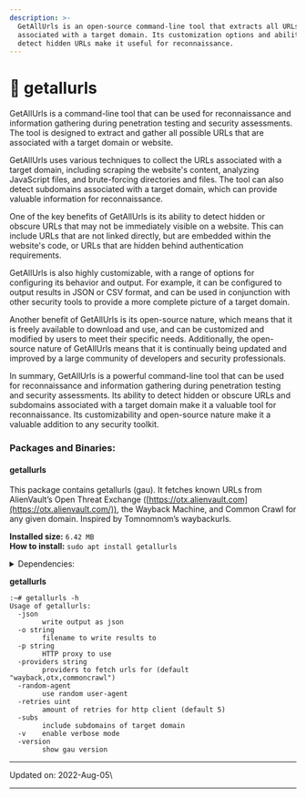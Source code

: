 ```yaml
---
description: >-
  GetAllUrls is an open-source command-line tool that extracts all URLs
  associated with a target domain. Its customization options and ability to
  detect hidden URLs make it useful for reconnaissance.
---
```


# 🔗 getallurls

GetAllUrls is a command-line tool that can be used for reconnaissance and information gathering during penetration testing and security assessments. The tool is designed to extract and gather all possible URLs that are associated with a target domain or website.

GetAllUrls uses various techniques to collect the URLs associated with a target domain, including scraping the website's content, analyzing JavaScript files, and brute-forcing directories and files. The tool can also detect subdomains associated with a target domain, which can provide valuable information for reconnaissance.

One of the key benefits of GetAllUrls is its ability to detect hidden or obscure URLs that may not be immediately visible on a website. This can include URLs that are not linked directly, but are embedded within the website's code, or URLs that are hidden behind authentication requirements.

GetAllUrls is also highly customizable, with a range of options for configuring its behavior and output. For example, it can be configured to output results in JSON or CSV format, and can be used in conjunction with other security tools to provide a more complete picture of a target domain.

Another benefit of GetAllUrls is its open-source nature, which means that it is freely available to download and use, and can be customized and modified by users to meet their specific needs. Additionally, the open-source nature of GetAllUrls means that it is continually being updated and improved by a large community of developers and security professionals.

In summary, GetAllUrls is a powerful command-line tool that can be used for reconnaissance and information gathering during penetration testing and security assessments. Its ability to detect hidden or obscure URLs and subdomains associated with a target domain make it a valuable tool for reconnaissance. Its customizability and open-source nature make it a valuable addition to any security toolkit.

### Packages and Binaries:

#### getallurls <a href="#getallurls" id="getallurls"></a>

This package contains getallurls (gau). It fetches known URLs from AlienVault’s Open Threat Exchange ([https://otx.alienvault.com](https://otx.alienvault.com/)), the Wayback Machine, and Common Crawl for any given domain. Inspired by Tomnomnom’s waybackurls.

**Installed size:** `6.42 MB`\
**How to install:** `sudo apt install getallurls`

<details>

<summary>Dependencies:</summary>

* libc6

</details>

**getallurls**

```
:~# getallurls -h
Usage of getallurls:
  -json
    	write output as json
  -o string
    	filename to write results to
  -p string
    	HTTP proxy to use
  -providers string
    	providers to fetch urls for (default "wayback,otx,commoncrawl")
  -random-agent
    	use random user-agent
  -retries uint
    	amount of retries for http client (default 5)
  -subs
    	include subdomains of target domain
  -v	enable verbose mode
  -version
    	show gau version
```

***

Updated on: 2022-Aug-05\


***
